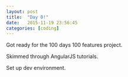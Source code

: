 ```yaml
---
layout: post
title:  "Day 0!"
date:   2015-11-19 23:56:45
categories: [coding]
---
```


Got ready for the 100 days 100 features project.

Skimmed through AngularJS tutorials.

Set up dev environment.